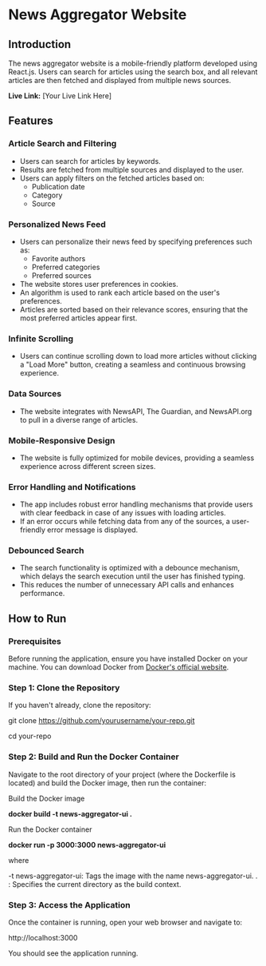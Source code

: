 # News Aggregator Website

## Introduction
The news aggregator website is a mobile-friendly platform developed using React.js. Users can search for articles using the search box, and all relevant articles are then fetched and displayed from multiple news sources.

**Live Link:** [Your Live Link Here]

## Features

### Article Search and Filtering
- Users can search for articles by keywords.
- Results are fetched from multiple sources and displayed to the user.
- Users can apply filters on the fetched articles based on:
  - Publication date
  - Category
  - Source

### Personalized News Feed
- Users can personalize their news feed by specifying preferences such as:
  - Favorite authors
  - Preferred categories
  - Preferred sources
- The website stores user preferences in cookies.
- An algorithm is used to rank each article based on the user's preferences.
- Articles are sorted based on their relevance scores, ensuring that the most preferred articles appear first.

### Infinite Scrolling
- Users can continue scrolling down to load more articles without clicking a "Load More" button, creating a seamless and continuous browsing experience.

### Data Sources
- The website integrates with NewsAPI, The Guardian, and NewsAPI.org to pull in a diverse range of articles.

### Mobile-Responsive Design
- The website is fully optimized for mobile devices, providing a seamless experience across different screen sizes.

### Error Handling and Notifications
- The app includes robust error handling mechanisms that provide users with clear feedback in case of any issues with loading articles.
- If an error occurs while fetching data from any of the sources, a user-friendly error message is displayed.

### Debounced Search
- The search functionality is optimized with a debounce mechanism, which delays the search execution until the user has finished typing.
- This reduces the number of unnecessary API calls and enhances performance.

## How to Run

### Prerequisites
Before running the application, ensure you have installed Docker on your machine. You can download Docker from [Docker's official website](https://www.docker.com/get-started).

### Step 1: Clone the Repository
If you haven't already, clone the repository:

git clone https://github.com/yourusername/your-repo.git

cd your-repo

### Step 2: Build and Run the Docker Container
Navigate to the root directory of your project (where the Dockerfile is located) and build the Docker image, then run the container:

Build the Docker image

**docker build -t news-aggregator-ui .**

Run the Docker container

**docker run -p 3000:3000 news-aggregator-ui**

where

-t news-aggregator-ui: Tags the image with the name news-aggregator-ui.
. : Specifies the current directory as the build context.

### Step 3: Access the Application

Once the container is running, open your web browser and navigate to:

http://localhost:3000

You should see the application running.

